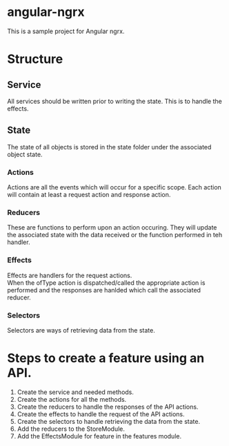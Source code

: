 # angular-ngrx
This is a sample project for Angular ngrx.

# Structure
## Service
All services should be written prior to writing the state.  This is to handle the effects.

## State
The state of all objects is stored in the state folder under the associated object state.

### Actions
Actions are all the events which will occur for a specific scope.
Each action will contain at least a request action and response action.

### Reducers
These are functions to perform upon an action occuring.
They will update the associated state with the data received or the function performed in teh handler.

### Effects
Effects are handlers for the request actions.  
When the ofType action is dispatched/called the appropriate action is performed and the responses are hanlded which call the associated reducer.

### Selectors
Selectors are ways of retrieving data from the state.

# Steps to create a feature using an API.
1. Create the service and needed methods.
2. Create the actions for all the methods.
3. Create the reducers to handle the responses of the API actions.
4. Create the effects to handle the request of the API actions.
5. Create the selectors to handle retrieving the data from the state.
6. Add the reducers to the StoreModule.
7. Add the EffectsModule for feature in the features module.
